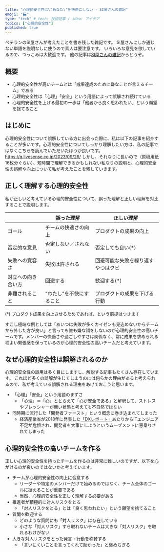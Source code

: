 ```yaml
---
title: "心理的安全性は\"あなた\"を快適にしない - SI屋さんの雑記"
emoji: "🏭"
type: "tech" # tech: 技術記事 / idea: アイデア
topics: ["心理的安全性"]
published: true
---
```

ベテランのSI屋さんが考えたことを書き残した雑記です。
SI屋さんにしか通じない単語を説明なしに使うので素人は要注意です。
いろいろな意見を欲しているので、つっこみは大歓迎です。
他の記事は[SI屋さんの雑記](https://zenn.dev/sway/articles/si_index_list)からどうぞ。


## 概要

   - 心理的安全性が高いチームとは「成果達成のために嫌なことが言えるチーム」である
   - 心理的安全性は「心理」「安全」という用語によって誤解され続けている
   - 心理的安全性を上げる最初の一歩は「他者から良く思われたい」という願望を捨てること


## はじめに

   心理的安全性について誤解している方に出会った際に、私は以下の記事を紹介することが多いです。心理的安全性についてしっかり理解したい方は、私の記事ではなくこちらを読んでいただいたほうが良いです。
   https://q.livesense.co.jp/2023/09/26/
   しかし、それなりに長いので（原稿用紙16枚分ぐらい）、短時間で理解できるかもしれない私なりの説明と、心理的安全性の誤解や向上について私が考えたことを残していきます。


## 正しく理解する心理的安全性

   私が正しいと考えている心理的安全性について、誤った理解と正しい理解を対比することで説明します。

   |                           | 誤った理解                 | 正しい理解                         |
   |---------------------------|----------------------------|------------------------------------|
   | ゴール                    | チームの快適さの向上       | プロダクトの成果の向上             |
   | 否定的な意見              | 否定しない／されない       | 否定しても良い(*)                  |
   | 失敗への寛容さ            | 失敗は許される             | 回避可能な失敗を繰り返すやつはクビ |
   | 対立への向き合い方        | 回避する                   | 歓迎する(*)                        |
   | 非難されること            | "わたし"を不快にすること   | プロダクトの成果を下げる行動       |

   (*) プロダクト成果を向上させるためであれば、という前提はつきます

   すこし極端な例としては「あいつは失敗が多くカイゼンも見込めないからチームから外した方が良い」と言っても誰も嫌な顔をしないのが心理的安全性の高いチームです。メンバーの快適さや過ごしやすさは関係なく、常に成果を求められる程よい緊張感を保っているのが心理的安全性の高いチームだと考えています。


## なぜ心理的安全性は誤解されるのか

   心理的安全性の誤用は多く目にしますし、解説する記事もたくさん存在しています。
   これほど多くの誤解が生じてしまうのには何らかの理由があると考えられるので、私が考えている誤解される理由をあげておこうと思います。

   - 「心理」「安全」という用語のまずさ
     - 「心理」＝「心」ととらえて「心が安全である」と解釈して、ストレスやプレッシャーが無い状態と考えても不自然ではない
   - 同時期に流行した「開発者ファースト」という概念に巻き込まれてしまった
     - 経済産業省が2018年に発表した[「DXレポート」](https://www.meti.go.jp/shingikai/mono_info_service/digital_transformation/20180907_report.html)あたりからITエンジニア不足が危惧され、開発者を大事にしようというムーブメントに悪乗りされてしまった


## 心理的安全性の高いチームを作る

   正しい心理的安全性を持ったチームを作るのは非常に難しいのですが、以下を心がけるのが良いのではないかと考えています。

   
   - チームが心理的安全性の向上に合意する
     - リーダーや特定のメンバーだけで始めるのではなく、チーム全体のゴールに据えることが重要である
     - 当然、心理的安全性を正しく理解する必要がある
   - 推進者が積極的に対人リスクをとる
     - 「対人リスクをとる」とは「良く思われたい」という願望を捨てること
   - 質問を歓迎する
     - どのような質問にも「対人リスク」は存在している
     - 小さな「対人リスク」すら取れないチームは大きな「対人リスク」を取れるわけがない
   - 大きな対人リスクをとった発言・行動を称賛する
     - 「言いにくいことを言ってくれて助かった」と褒めちぎる
